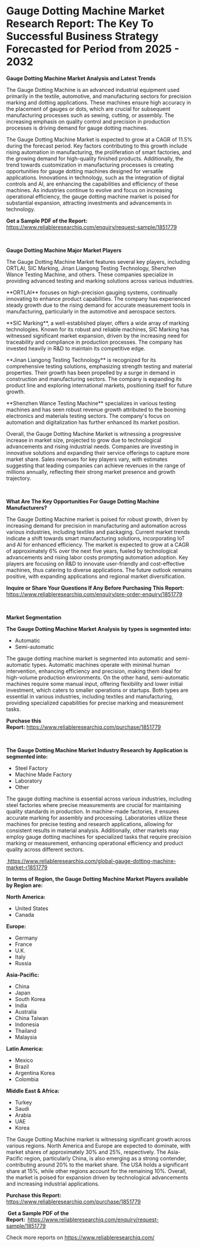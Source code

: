 <p><h1>Gauge Dotting Machine Market Research Report: The Key To Successful Business Strategy Forecasted for Period from 2025 - 2032</h1></p><p><strong>Gauge Dotting Machine Market Analysis and Latest Trends</strong></p>
<p><p>The Gauge Dotting Machine is an advanced industrial equipment used primarily in the textile, automotive, and manufacturing sectors for precision marking and dotting applications. These machines ensure high accuracy in the placement of gauges or dots, which are crucial for subsequent manufacturing processes such as sewing, cutting, or assembly. The increasing emphasis on quality control and precision in production processes is driving demand for gauge dotting machines.</p><p>The Gauge Dotting Machine Market is expected to grow at a CAGR of 11.5% during the forecast period. Key factors contributing to this growth include rising automation in manufacturing, the proliferation of smart factories, and the growing demand for high-quality finished products. Additionally, the trend towards customization in manufacturing processes is creating opportunities for gauge dotting machines designed for versatile applications. Innovations in technology, such as the integration of digital controls and AI, are enhancing the capabilities and efficiency of these machines. As industries continue to evolve and focus on increasing operational efficiency, the gauge dotting machine market is poised for substantial expansion, attracting investments and advancements in technology.</p></p>
<p><strong>Get a Sample PDF of the Report:&nbsp;</strong> <a href="https://www.reliableresearchiq.com/enquiry/request-sample/1851779?utm_campaign=1117&utm_medium=2&utm_source=Github&utm_content=ia&utm_term=07012025&utm_id=gauge-dotting-machine">https://www.reliableresearchiq.com/enquiry/request-sample/1851779</a></p>
<p>&nbsp;</p>
<p><strong>Gauge Dotting Machine Major Market Players</strong></p>
<p><p>The Gauge Dotting Machine Market features several key players, including ORTLAI, SIC Marking, Jinan Liangong Testing Technology, Shenzhen Wance Testing Machine, and others. These companies specialize in providing advanced testing and marking solutions across various industries.</p><p>**ORTLAI** focuses on high-precision gauging systems, continually innovating to enhance product capabilities. The company has experienced steady growth due to the rising demand for accurate measurement tools in manufacturing, particularly in the automotive and aerospace sectors.</p><p>**SIC Marking**, a well-established player, offers a wide array of marking technologies. Known for its robust and reliable machines, SIC Marking has witnessed significant market expansion, driven by the increasing need for traceability and compliance in production processes. The company has invested heavily in R&D to maintain its competitive edge.</p><p>**Jinan Liangong Testing Technology** is recognized for its comprehensive testing solutions, emphasizing strength testing and material properties. Their growth has been propelled by a surge in demand in construction and manufacturing sectors. The company is expanding its product line and exploring international markets, positioning itself for future growth.</p><p>**Shenzhen Wance Testing Machine** specializes in various testing machines and has seen robust revenue growth attributed to the booming electronics and materials testing sectors. The company's focus on automation and digitalization has further enhanced its market position.</p><p>Overall, the Gauge Dotting Machine Market is witnessing a progressive increase in market size, projected to grow due to technological advancements and rising industrial needs. Companies are investing in innovative solutions and expanding their service offerings to capture more market share. Sales revenues for key players vary, with estimates suggesting that leading companies can achieve revenues in the range of millions annually, reflecting their strong market presence and growth trajectory.</p></p>
<p>&nbsp;</p>
<p><strong>What Are The Key Opportunities For Gauge Dotting Machine Manufacturers?</strong></p>
<p><p>The Gauge Dotting Machine market is poised for robust growth, driven by increasing demand for precision in manufacturing and automation across various industries, including textiles and packaging. Current market trends indicate a shift towards smart manufacturing solutions, incorporating IoT and AI for enhanced efficiency. The market is expected to grow at a CAGR of approximately 6% over the next five years, fueled by technological advancements and rising labor costs prompting automation adoption. Key players are focusing on R&D to innovate user-friendly and cost-effective machines, thus catering to diverse applications. The future outlook remains positive, with expanding applications and regional market diversification.</p></p>
<p><strong>Inquire or Share Your Questions If Any Before Purchasing This Report:</strong> <a href="https://www.reliableresearchiq.com/enquiry/pre-order-enquiry/1851779?utm_campaign=1117&utm_medium=2&utm_source=Github&utm_content=ia&utm_term=07012025&utm_id=gauge-dotting-machine">https://www.reliableresearchiq.com/enquiry/pre-order-enquiry/1851779</a></p>
<p>&nbsp;</p>
<p><strong>Market Segmentation</strong></p>
<p><strong>The Gauge Dotting Machine Market Analysis by types is segmented into:</strong></p>
<p><ul><li>Automatic</li><li>Semi-automatic</li></ul></p>
<p><p>The gauge dotting machine market is segmented into automatic and semi-automatic types. Automatic machines operate with minimal human intervention, enhancing efficiency and precision, making them ideal for high-volume production environments. On the other hand, semi-automatic machines require some manual input, offering flexibility and lower initial investment, which caters to smaller operations or startups. Both types are essential in various industries, including textiles and manufacturing, providing specialized capabilities for precise marking and measurement tasks.</p></p>
<p><strong>Purchase this Report:&nbsp;</strong><a href="https://www.reliableresearchiq.com/purchase/1851779?utm_campaign=1117&utm_medium=2&utm_source=Github&utm_content=ia&utm_term=07012025&utm_id=gauge-dotting-machine">https://www.reliableresearchiq.com/purchase/1851779</a></p>
<p>&nbsp;</p>
<p><strong>The Gauge Dotting Machine Market Industry Research by Application is segmented into:</strong></p>
<p><ul><li>Steel Factory</li><li>Machine Made Factory</li><li>Laboratory</li><li>Other</li></ul></p>
<p><p>The gauge dotting machine is essential across various industries, including steel factories where precise measurements are crucial for maintaining quality standards in production. In machine-made factories, it ensures accurate marking for assembly and processing. Laboratories utilize these machines for precise testing and research applications, allowing for consistent results in material analysis. Additionally, other markets may employ gauge dotting machines for specialized tasks that require precision marking or measurement, enhancing operational efficiency and product quality across different sectors.</p></p>
<p><a href="https://www.reliableresearchiq.com/global-gauge-dotting-machine-market-r1851779?utm_campaign=1117&utm_medium=2&utm_source=Github&utm_content=ia&utm_term=07012025&utm_id=gauge-dotting-machine">&nbsp;https://www.reliableresearchiq.com/global-gauge-dotting-machine-market-r1851779</a></p>
<p><strong>In terms of Region, the Gauge Dotting Machine Market Players available by Region are:</strong></p>
<p>
    <p> <strong> North America: </strong>
        <ul>
            <li>United States</li>
            <li>Canada</li>
        </ul>
        </p> 
    <p> <strong> Europe: </strong>
        <ul>
            <li>Germany</li>
            <li>France</li>
            <li>U.K.</li>
            <li>Italy</li>
            <li>Russia</li>
        </ul>
        </p> 
    <p> <strong> Asia-Pacific: </strong>
        <ul>
            <li>China</li>
            <li>Japan</li>
            <li>South Korea</li>
            <li>India</li>
            <li>Australia</li>
            <li>China Taiwan</li>
            <li>Indonesia</li>
            <li>Thailand</li>
            <li>Malaysia</li>
        </ul>
        </p> 
    <p> <strong> Latin America: </strong>
        <ul>
            <li>Mexico</li>
            <li>Brazil</li>
            <li>Argentina Korea</li>
            <li>Colombia</li>
        </ul>
        </p> 
    <p> <strong> Middle East & Africa: </strong>
        <ul>
            <li>Turkey</li>
            <li>Saudi</li>
            <li>Arabia</li>
            <li>UAE</li>
            <li>Korea</li>
        </ul>
    </p>
    </p>
<p><p>The Gauge Dotting Machine market is witnessing significant growth across various regions. North America and Europe are expected to dominate, with market shares of approximately 30% and 25%, respectively. The Asia-Pacific region, particularly China, is also emerging as a strong contender, contributing around 20% to the market share. The USA holds a significant share at 15%, while other regions account for the remaining 10%. Overall, the market is poised for expansion driven by technological advancements and increasing industrial applications.</p></p>
<p><strong>Purchase this Report: </strong><a href="https://www.reliableresearchiq.com/purchase/1851779?utm_campaign=1117&utm_medium=2&utm_source=Github&utm_content=ia&utm_term=07012025&utm_id=gauge-dotting-machine">https://www.reliableresearchiq.com/purchase/1851779</a></p>
<p>&nbsp;<strong>Get a Sample PDF of the Report:&nbsp;&nbsp;</strong><a href="https://www.reliableresearchiq.com/enquiry/request-sample/1851779?utm_campaign=1117&utm_medium=2&utm_source=Github&utm_content=ia&utm_term=07012025&utm_id=gauge-dotting-machine">https://www.reliableresearchiq.com/enquiry/request-sample/1851779</a></p>
<p><strong></strong></p>
<p>Check more reports on <a href="https://www.reliableresearchiq.com/?utm_campaign=1117&utm_medium=2&utm_source=Github&utm_content=ia&utm_term=07012025&utm_id=gauge-dotting-machine">https://www.reliableresearchiq.com/</a></p>
